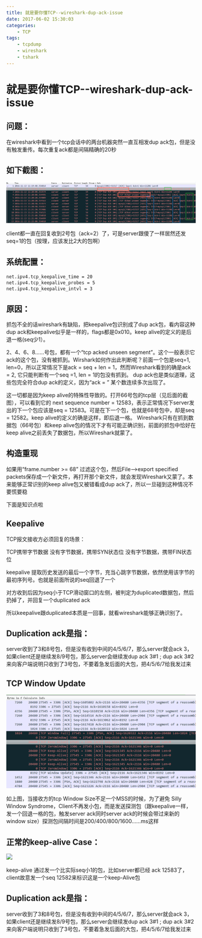 ```yaml
---
title: 就是要你懂TCP--wireshark-dup-ack-issue
date: 2017-06-02 15:30:03
categories:
    - TCP
tags:
    - tcpdump
    - wireshark
    - tshark
---
```


# 就是要你懂TCP--wireshark-dup-ack-issue

## 问题：

在wireshark中看到一个tcp会话中的两台机器突然一直互相发dup ack包，但是没有触发重传。每次重复ack都是间隔精确的20秒

## 如下截图：

![](/images/951413iMgBlog/bm3W68Q.png)


client都一直在回复收到2号包（ack=2）了，可是server跟傻了一样居然还发seq=1的包（按理，应该发比2大的包啊）

## 系统配置：

    net.ipv4.tcp_keepalive_time = 20
    net.ipv4.tcp_keepalive_probes = 5
    net.ipv4.tcp_keepalive_intvl = 3

## 原因：
抓包不全的话wireshark有缺陷，把keepalive包识别成了dup ack包，看内容这种dup ack和keepalive似乎是一样的，flags都是0x010。keep alive的定义的是后退一格(seq少1）。

2、4、6、8……号包，都有一个“tcp acked unseen segment”。这个一般表示它ack的这个包，没有被抓到。Wirshark如何作出此判断呢？前面一个包是seq=1, len=0，所以正常情况下是ack = seq + len = 1，然而Wireshark看到的确是ack = 2, 它只能判断有一个seq =1, len = 1的包没有抓到。
dup ack也是类似道理，这些包完全符合dup ack的定义，因为“ack = ” 某个数连续多次出现了。

这一切都是因为keep alive的特殊性导致的。打开66号包的tcp层（见后面的截图），可以看到它的 next sequence number = 12583，表示正常情况下server发出的下一个包应该是seq = 12583。可是在下一个包，也就是68号包中，却是seq = 12582。keep alive的定义的确是这样，即后退一格。
Wireshark只有在抓到数据包（66号包）和keep alive包的情况下才有可能正确识别，前面的抓包中恰好在keep alive之前丢失了数据包，所以Wireshark就蒙了。

## 构造重现
如果用“frame.number >= 68” 过滤这个包，然后File-->export specified packets保存成一个新文件，再打开那个新文件，就会发现Wireshark又蒙了。本来能够正常识别的keep alive包又被错看成dup ack了，所以一旦碰到这种情况不要慌要稳

下面是知识点啦

## Keepalive

TCP报文接收方必须回复的场景：

TCP携带字节数据
没有字节数据，携带SYN状态位
没有字节数据，携带FIN状态位


keepalive 提取历史发送的最后一个字节，充当心跳字节数据，依然使用该字节的最初序列号。也就是前面所说的seq回退了一个



对方收到后因为seq小于TCP滑动窗口的左侧，被判定为duplicated数据包，然后扔掉了，并回复一个duplicated ack

所以keepalive跟duplicated本质是一回事，就看wireshark能够正确识别了。



## Duplication ack是指：


server收到了3和8号包，但是没有收到中间的4/5/6/7，那么server就会ack 3，如果client还是继续发8/9号包，那么server会继续发dup ack 3#1 ; dup ack 3#2 来向客户端说明只收到了3号包，不要着急发后面的大包，把4/5/6/7给我发过来



## TCP Window Update

![](/images/oss/1558941016099-bc4504f1-e9c7-4d84-85e1-a7f5c6554306.png)

如上图，当接收方的tcp Window Size不足一个MSS的时候，为了避免 Silly Window Syndrome，Client不再发小包，而是发送探测包（跟keepalive一样，发一个回退一格的包，触发server ack同时server ack的时候会带过来新的window size）探测包间隔时间是200/400/800/1600……ms这样




## 正常的keep-alive Case：
![](http://i.imgur.com/DsTWFZr.png)

keep-alive 通过发一个比实际seq小1的包，比如server都已经 ack 12583了，client故意发一个seq 12582来标识这是一个keep-Alive包

## Duplication ack是指：
server收到了3和8号包，但是没有收到中间的4/5/6/7，那么server就会ack 3，如果client还是继续发8/9号包，那么server会继续发dup ack 3#1 ; dup ack 3#2 来向客户端说明只收到了3号包，不要着急发后面的大包，把4/5/6/7给我发过来